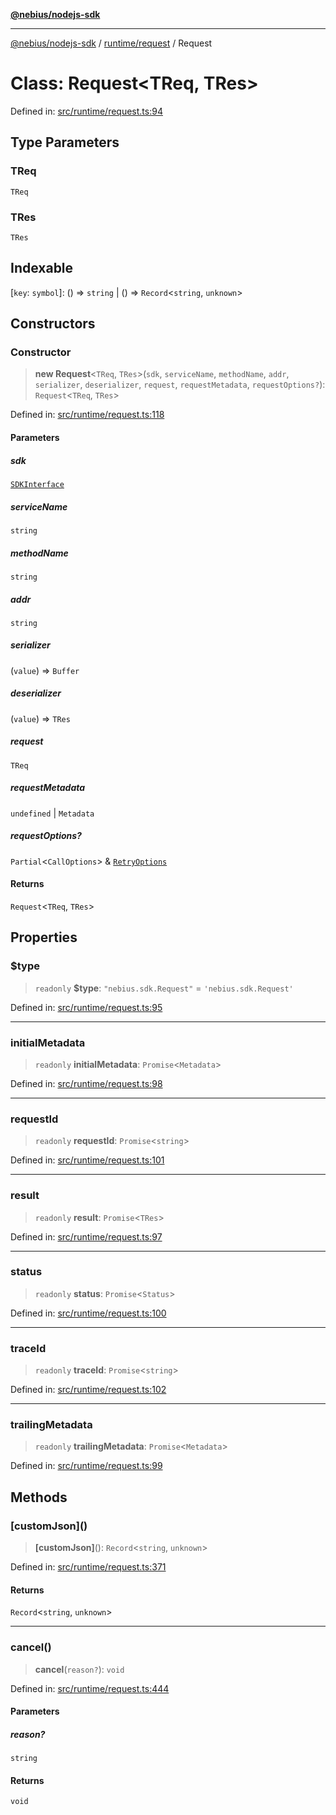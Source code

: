 [**@nebius/nodejs-sdk**](../../../README.md)

---

[@nebius/nodejs-sdk](../../../README.md) / [runtime/request](../README.md) / Request

# Class: Request\<TReq, TRes\>

Defined in: [src/runtime/request.ts:94](https://github.com/nebius/nodejs-sdk/blob/b305f8e478cb0251c26d73900b264b3bd9a5cc58/src/runtime/request.ts#L94)

## Type Parameters

### TReq

`TReq`

### TRes

`TRes`

## Indexable

\[`key`: `symbol`\]: () => `string` \| () => `Record`\<`string`, `unknown`\>

## Constructors

### Constructor

> **new Request**\<`TReq`, `TRes`\>(`sdk`, `serviceName`, `methodName`, `addr`, `serializer`, `deserializer`, `request`, `requestMetadata`, `requestOptions?`): `Request`\<`TReq`, `TRes`\>

Defined in: [src/runtime/request.ts:118](https://github.com/nebius/nodejs-sdk/blob/b305f8e478cb0251c26d73900b264b3bd9a5cc58/src/runtime/request.ts#L118)

#### Parameters

##### sdk

[`SDKInterface`](../../../sdk/interfaces/SDKInterface.md)

##### serviceName

`string`

##### methodName

`string`

##### addr

`string`

##### serializer

(`value`) => `Buffer`

##### deserializer

(`value`) => `TRes`

##### request

`TReq`

##### requestMetadata

`undefined` | `Metadata`

##### requestOptions?

`Partial`\<`CallOptions`\> & [`RetryOptions`](../interfaces/RetryOptions.md)

#### Returns

`Request`\<`TReq`, `TRes`\>

## Properties

### $type

> `readonly` **$type**: `"nebius.sdk.Request"` = `'nebius.sdk.Request'`

Defined in: [src/runtime/request.ts:95](https://github.com/nebius/nodejs-sdk/blob/b305f8e478cb0251c26d73900b264b3bd9a5cc58/src/runtime/request.ts#L95)

---

### initialMetadata

> `readonly` **initialMetadata**: `Promise`\<`Metadata`\>

Defined in: [src/runtime/request.ts:98](https://github.com/nebius/nodejs-sdk/blob/b305f8e478cb0251c26d73900b264b3bd9a5cc58/src/runtime/request.ts#L98)

---

### requestId

> `readonly` **requestId**: `Promise`\<`string`\>

Defined in: [src/runtime/request.ts:101](https://github.com/nebius/nodejs-sdk/blob/b305f8e478cb0251c26d73900b264b3bd9a5cc58/src/runtime/request.ts#L101)

---

### result

> `readonly` **result**: `Promise`\<`TRes`\>

Defined in: [src/runtime/request.ts:97](https://github.com/nebius/nodejs-sdk/blob/b305f8e478cb0251c26d73900b264b3bd9a5cc58/src/runtime/request.ts#L97)

---

### status

> `readonly` **status**: `Promise`\<`Status`\>

Defined in: [src/runtime/request.ts:100](https://github.com/nebius/nodejs-sdk/blob/b305f8e478cb0251c26d73900b264b3bd9a5cc58/src/runtime/request.ts#L100)

---

### traceId

> `readonly` **traceId**: `Promise`\<`string`\>

Defined in: [src/runtime/request.ts:102](https://github.com/nebius/nodejs-sdk/blob/b305f8e478cb0251c26d73900b264b3bd9a5cc58/src/runtime/request.ts#L102)

---

### trailingMetadata

> `readonly` **trailingMetadata**: `Promise`\<`Metadata`\>

Defined in: [src/runtime/request.ts:99](https://github.com/nebius/nodejs-sdk/blob/b305f8e478cb0251c26d73900b264b3bd9a5cc58/src/runtime/request.ts#L99)

## Methods

### \[customJson\]()

> **\[customJson\]**(): `Record`\<`string`, `unknown`\>

Defined in: [src/runtime/request.ts:371](https://github.com/nebius/nodejs-sdk/blob/b305f8e478cb0251c26d73900b264b3bd9a5cc58/src/runtime/request.ts#L371)

#### Returns

`Record`\<`string`, `unknown`\>

---

### cancel()

> **cancel**(`reason?`): `void`

Defined in: [src/runtime/request.ts:444](https://github.com/nebius/nodejs-sdk/blob/b305f8e478cb0251c26d73900b264b3bd9a5cc58/src/runtime/request.ts#L444)

#### Parameters

##### reason?

`string`

#### Returns

`void`
